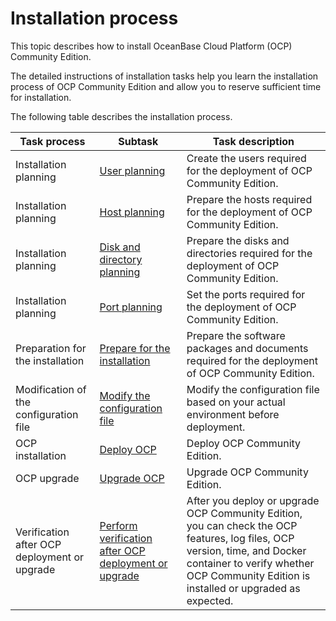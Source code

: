 # Installation process

This topic describes how to install OceanBase Cloud Platform (OCP) Community Edition.

The detailed instructions of installation tasks help you learn the installation process of OCP Community Edition and allow you to reserve sufficient time for installation.

The following table describes the installation process.

| Task process | Subtask | Task description |
|-----------------------|-----------------------------------------------------------------|------------------------------------------------------------------|
| Installation planning | [User planning](300.installation-planning/100.user-planning.md) | Create the users required for the deployment of OCP Community Edition.  |
| Installation planning | [Host planning](300.installation-planning/200.host-planning.md) | Prepare the hosts required for the deployment of OCP Community Edition.  |
| Installation planning | [Disk and directory planning](300.installation-planning/300.disk-and-directory-management.md) | Prepare the disks and directories required for the deployment of OCP Community Edition.  |
| Installation planning | [Port planning](300.installation-planning/400.port-planning.md) | Set the ports required for the deployment of OCP Community Edition.  |
| Preparation for the installation | [Prepare for the installation](../300.deployment-guide/400.installation-preparation.md) | Prepare the software packages and documents required for the deployment of OCP Community Edition.  |
| Modification of the configuration file | [Modify the configuration file](../300.deployment-guide/500.modify-conf-file.md) | Modify the configuration file based on your actual environment before deployment.  |
| OCP installation | [Deploy OCP](../300.deployment-guide/600.deploy-ocp.md) | Deploy OCP Community Edition.  |
| OCP upgrade | [Upgrade OCP](../300.deployment-guide/700.update-ocp.md) | Upgrade OCP Community Edition.  |
| Verification after OCP deployment or upgrade | [Perform verification after OCP deployment or upgrade](../300.deployment-guide/800.check-after-installation.md) | After you deploy or upgrade OCP Community Edition, you can check the OCP features, log files, OCP version, time, and Docker container to verify whether OCP Community Edition is installed or upgraded as expected.  |
